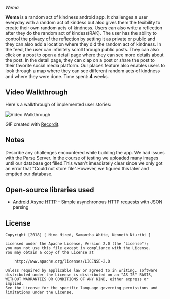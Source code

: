  *Wema*

**Wema** is a random act of kindness android app. It challenges a user everyday with a random act of kindess but also gives them
the fexibility to create their own random acts of kindness. Users can also write a reflection after they do the random act of 
kindess(RAK). The user has the ability to control the privacy of the reflection by setting it as private or public and they can
also add a location where they did the random act of kindness. In the feed, the user can infinitely scroll through public posts.
They can also click on a post to  open a detail page where they can see more details about the post. In the detail page, they can
clap on a post or share the post to their favorite social media platform. Our places feature also enables users to look through 
a map where they can see different random acts of kindness and where they were done. 
Time spent: **4** weeks.

## Video Walkthrough

Here's a walkthrough of implemented user stories:

<img src='https://github.com/iNKredibleS/Wema2/blob/master/app/src/main/res/drawable/gif_walkthrough.gif?raw=true' title='Video Walkthrough' width='' alt='Video Walkthrough' />

GIF created with [Recordit](http://recordit.co/).

## Notes

Describe any challenges encountered while building the app.
We had issues with the Parse Server. In the course of testing we uploaded many images until our database got filled.This wasn't imeadiately clear since we only got an error that "Could not store file".However, we figured this later and emptied our database.

## Open-source libraries used

- [Android Async HTTP](https://github.com/loopj/android-async-http) - Simple asynchronous HTTP requests with JSON parsing

## License

    Copyright [2018] [ Nimo Hired, Samantha White, Kenneth Nturibi ]

    Licensed under the Apache License, Version 2.0 (the "License");
    you may not use this file except in compliance with the License.
    You may obtain a copy of the License at

        http://www.apache.org/licenses/LICENSE-2.0

    Unless required by applicable law or agreed to in writing, software
    distributed under the License is distributed on an "AS IS" BASIS,
    WITHOUT WARRANTIES OR CONDITIONS OF ANY KIND, either express or implied.
    See the License for the specific language governing permissions and
    limitations under the License.
